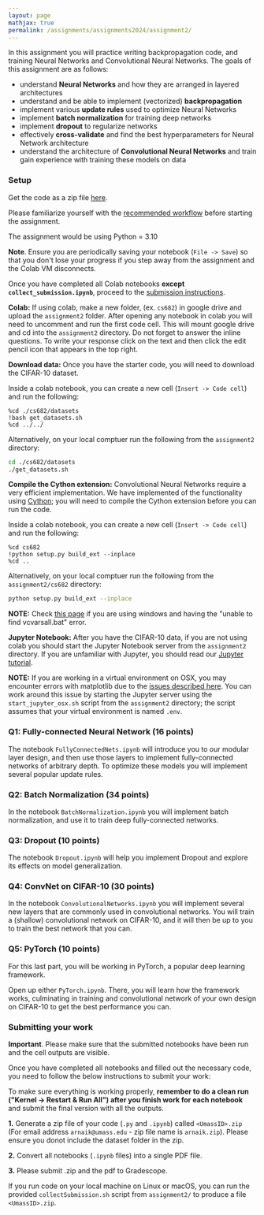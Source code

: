 ```yaml
---
layout: page
mathjax: true
permalink: /assignments/assignments2024/assignment2/
---
```


In this assignment you will practice writing backpropagation code, and training
Neural Networks and Convolutional Neural Networks. The goals of this assignment
are as follows:

- understand **Neural Networks** and how they are arranged in layered
  architectures
- understand and be able to implement (vectorized) **backpropagation**
- implement various **update rules** used to optimize Neural Networks
- implement **batch normalization** for training deep networks
- implement **dropout** to regularize networks
- effectively **cross-validate** and find the best hyperparameters for Neural
  Network architecture
- understand the architecture of **Convolutional Neural Networks** and train
  gain experience with training these models on data

### Setup
Get the code as a zip file [here](https://github.com/cvl-umass/compsci682-fall-2024/blob/main/assignments/assignments2024/assignment2.zip). 

Please familiarize yourself with the [recommended workflow]({{site.baseurl}}/setup-instructions/#working-remotely-on-google-colaboratory) before starting the assignment. 

The assignment would be using Python = 3.10

**Note**. Ensure you are periodically saving your notebook (`File -> Save`) so that you don't lose your progress if you step away from the assignment and the Colab VM disconnects.

Once you have completed all Colab notebooks **except `collect_submission.ipynb`**, proceed to the [submission instructions](#submitting-your-work).


**Colab:**
If using colab, make a new folder, (ex. `cs682`) in google drive and upload the `assignment2` folder. After opening any notebook in colab you will need to uncomment and run the first code cell. This will mount google drive and cd into the `assignment2` directory. Do not forget to answer the inline questions. To write your response click on the text and then click the edit pencil icon that appears in the top right.

**Download data:**
Once you have the starter code, you will need to download the CIFAR-10 dataset.

Inside a colab notebook, you can create a new cell (`Insert -> Code cell`) and run the following:

```
%cd ./cs682/datasets
!bash get_datasets.sh
%cd ../../
```

Alternatively, on your local comptuer run the following from the `assignment2` directory:

```bash
cd ./cs682/datasets
./get_datasets.sh
```

**Compile the Cython extension:** 
Convolutional Neural Networks require a very
efficient implementation. We have implemented of the functionality using
[Cython](http://cython.org/); you will need to compile the Cython extension
before you can run the code. 

Inside a colab notebook, you can create a new cell (`Insert -> Code cell`) and run the following:

```
%cd cs682
!python setup.py build_ext --inplace
%cd ..
```
Alternatively, on your local comptuer run the following from the `assignment2/cs682` directory:

```bash
python setup.py build_ext --inplace
```

**NOTE:** Check [this page](https://github.com/cython/cython/wiki/CythonExtensionsOnWindows) if you are using windows and having the "unable to find vcvarsall.bat" error.

**Jupyter Notebook:**
After you have the CIFAR-10 data, if you are not using colab you should start the Jupyter Notebook server from the
`assignment2` directory. If you are unfamiliar with Jupyter, you should read our
[Jupyter tutorial]({{site.baseurl}}/setup-instructions/#jupyter-setup).

**NOTE:** If you are working in a virtual environment on OSX, you may encounter
errors with matplotlib due to the [issues described here](http://matplotlib.org/faq/virtualenv_faq.html). You can work around this issue by starting the Jupyter server using the `start_jupyter_osx.sh` script from the `assignment2` directory; the script assumes that your virtual environment is named `.env`.

### Q1: Fully-connected Neural Network (16 points)
The notebook `FullyConnectedNets.ipynb` will introduce you to our
modular layer design, and then use those layers to implement fully-connected
networks of arbitrary depth. To optimize these models you will implement several
popular update rules.

### Q2: Batch Normalization (34 points)
In the notebook `BatchNormalization.ipynb` you will implement batch
normalization, and use it to train deep fully-connected networks.

### Q3: Dropout (10 points)
The notebook `Dropout.ipynb` will help you implement Dropout and explore
its effects on model generalization.

### Q4: ConvNet on CIFAR-10 (30 points)
In the notebook `ConvolutionalNetworks.ipynb` you will implement several
new layers that are commonly used in convolutional networks. You will train a
(shallow) convolutional network on CIFAR-10, and it will then be up to you to
train the best network that you can.

### Q5: PyTorch (10 points)
For this last part, you will be working in PyTorch, a popular deep learning framework.

Open up either `PyTorch.ipynb`. There, you will learn how the framework
works, culminating in training and convolutional network of your own design on CIFAR-10 to
get the best performance you can.

### Submitting your work

**Important**. Please make sure that the submitted notebooks have been run and the cell outputs are visible.

Once you have completed all notebooks and filled out the necessary code, you need to follow the below instructions to submit your work:

To make sure everything is working properly, **remember to do a clean run ("Kernel -> Restart & Run All") after you finish work for each notebook** and submit the final version with all the outputs. 

**1.** Generate a zip file of your code (`.py` and `.ipynb`) called `<UmassID>.zip` (For email address `arnaik@umass.edu` - zip file name is `arnaik.zip`). Please ensure you donot include the dataset folder in the zip.

**2.** Convert all notebooks (`.ipynb` files) into a single PDF file.

**3.** Please submit <UmassID>.zip and the pdf to Gradescope.

If you run code on your local machine on Linux or macOS,  you can run the provided `collectSubmission.sh` script from `assignment2/` to produce a file `<UmassID>.zip`.

